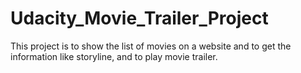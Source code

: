 # Udacity_Movie_Trailer_Project
This project is to show the list of movies on a website and to get the information like storyline, and to play movie trailer.
